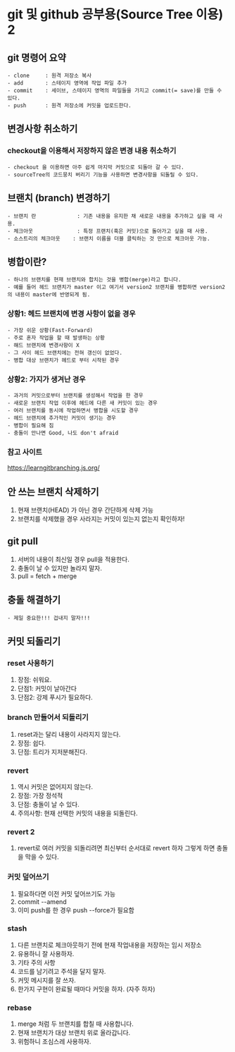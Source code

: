 # git 및 github 공부용(Source Tree 이용) 2

## git 명령어 요약
    - clone     : 원격 저장소 복사
    - add       : 스테이지 영역에 작업 파일 추가
    - commit    : 세이브, 스테이지 영역의 파일들을 가지고 commit(= save)를 만들 수 있다.
    - push      : 원격 저장소에 커밋을 업로드한다.

## 변경사항 취소하기
### checkout을 이용해서 저장하지 않은 변경 내용 취소하기
    - checkout 을 이용하면 아주 쉽게 마지막 커밋으로 되돌아 갈 수 있다.
    - sourceTree의 코드뭉치 버리기 기능을 사용하면 변경사항을 되돌릴 수 있다.

## 브랜치 (branch) 변경하기
    - 브랜치 란             : 기존 내용을 유지한 채 새로운 내용을 추가하고 싶을 때 사용.
    - 체크아웃              : 특정 프랜치(혹은 커밋)으로 돌아가고 싶을 때 사용.
    - 소스트리의 체크아웃    : 브랜치 이름을 더블 클릭하는 것 만으로 체크아웃 가능.

## 병합이란?
    - 하나의 브랜치를 현재 브랜치와 합치는 것을 병합(merge)라고 합니다. 
    - 예를 들어 헤드 브랜치가 master 이고 여기서 version2 브랜치를 병합하면 version2의 내용이 master에 반영되게 됨.

### 상황1: 헤드 브랜치에 변경 사항이 없을 경우
    - 가장 쉬운 상황(Fast-Forward)
    - 주로 혼자 작업을 할 때 발생하는 상황
    - 해드 브랜치에 변경사항이 X
    - 그 사이 헤드 브랜치에는 전혀 갱신이 없었다.
    - 병합 대상 브랜치가 헤드로 부터 시작된 경우

### 상황2: 가지가 생겨난 경우
    - 과거의 커밋으로부터 브랜치를 생성해서 작업을 한 경우
    - 새로운 브랜치 작업 이후에 헤드에 다른 새 커밋이 있는 경우
    - 여러 브랜치를 동시에 작업하면서 병합을 시도할 경우
    - 헤드 브랜치에 추가적인 커밋이 생기는 경우
    - 병합이 필요해 짐
    - 충돌이 안나면 Good, 나도 don't afraid

### 참고 사이트
https://learngitbranching.js.org/


## 안 쓰는 브랜치 삭제하기
1. 현재 브랜치(HEAD) 가 아닌 경우 간단하게 삭제 가능
2. 브랜치를 삭제했을 경우 사라지는 커밋이 있는지 없는지 확인하자!

## git pull
1. 서버의 내용이 최신일 경우 pull을 적용한다.
2. 충돌이 날 수 있지만 놀라지 말자.
3. pull = fetch + merge

## 충돌 해결하기
    - 제일 중요한!!! 겁내지 말자!!!

## 커밋 되돌리기

### reset 사용하기
1. 장점: 쉬워요.
2. 단점1: 커밋이 날아간다
3. 단점2: 강제 푸시가 필요하다.

### branch 만들어서 되돌리기
1. reset과는 달리 내용이 사라지지 않는다.
2. 장점: 쉽다.
3. 단점: 트리가 지저분해진다.

### revert
1. 역시 커밋은 없어지지 않는다.
2. 장점: 가장 정석적
3. 단점: 충돌이 날 수 있다.
4. 주의사항: 현재 선택한 커밋의 내용을 되돌린다.

### revert 2
1. revert로 여러 커밋을 되돌리려면 최신부터 순서대로 revert 하자
    그렇게 하면 충돌을 막을 수 있다.

### 커밋 덮어쓰기
1. 필요하다면 이전 커밋 덮어쓰기도 가능
2. commit --amend
3. 이미 push를 한 경우 push --force가 필요함

### stash
1. 다른 브랜치로 체크아웃하기 전에 현재 작업내용을 저장하는 임시 저장소
2. 유용하니 잘 사용하자.
3. 기타 주의 사항
4. 코드를 남기려고 주석을 달지 말자.
5. 커밋 메시지를 잘 쓰자.
6. 한가지 구현이 완료될 때마다 커밋을 하자. (자주 하자)

### rebase
1. merge 처럼 두 브랜치를 합칠 때 사용합니다.
2. 현재 브랜치가 대상 브랜치 위로 올라갑니다.
3. 위험하니 조심스레 사용하자.
    